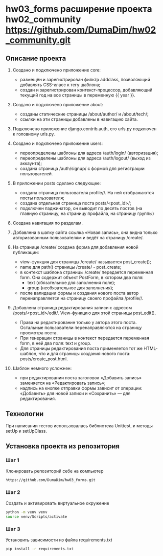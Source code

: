 # hw03_forms расширение проекта hw02_community https://github.com/DumaDim/hw02_community.git
## Описание проекта
1. Создано и подключено приложение core:
    - размещён и зарегистрирован фильтр addclass, позволяющий добавлять CSS-класс к тегу шаблона;
    - создан и зарегистрирован контекст-процессор, добавляющий текущий год на все страницы в переменную {{ year }}.

2. Создано и подключено приложение about:
    - созданы статические страницы /about/author/ и /about/tech/;
    - ссылки на эти страницы добавлены в навигацию сайта.

3. Подключено приложение django.contrib.auth, его urls.py подключен к головному urls.py.
4. Создано и подключено приложение users:
    - переопределены шаблоны для адреса /auth/login/ (авторизация);
    - переопределены шаблоны для адреса /auth/logout/ (выход из аккаунта);
    - создана страница /auth/signup/ с формой для регистрации пользователей.    

5. В приложении posts сделано следующее:
    - создана страница пользователя profile/<username>/. На ней отображаются посты пользователя;
    - создана отдельная страница поста posts/<post_id>/;
    - подключен паджинатор, он выводит по десять постов (на главную страницу, на страницу профайла, на страницу группы)

6. Создана навигация по разделам.

7. Добавлена в шапку сайта ссылка «Новая запись», она видна только авторизованным пользователям и ведёт на страницу /create/.

8. На странице /create/ создана форма для добавления новой публикации:
    - view-функция для страницы /create/ называется post_create();
    - name для path() страницы /create/ - post_create;
    - в контекст шаблона страницы /create/ передается переменная form. Она содержит объект PostForm, в котором два поля:
       - text (обязательное для заполнения поле);
       - group (необязательное для заполнения);
    - после валидации формы и создания нового поста автор перенаправляется на страницу своего профайла /profile//.
9. Добавлена страница редактирования записи с адресом /posts/<post_id>/edit/. View-функцию для этой страницы post_edit().
    - Права на редактирование только у автора этого поста. Остальные пользователи перенаправляются на страницу просмотра поста.
    - При генерации страницы в контекст передается переменная form, в ней два поля: text и group.
    - Для страницы редактирования поста применяется тот же HTML-шаблон, что и для страницы создания нового поста: posts/create_post.html.
10. Шаблон немного усложнен:
    - при редактировании поста заголовок «Добавить запись» заменяется на «Редактировать запись»;
    - надпись на кнопке отправки формы зависит от операции: «Добавить» для новой записи и «Сохранить» — для редактирования.
 
## Технологии
При написании тестов использовалась библиотека Unittest, и методы setUp и setUpClass.

## Установка проекта из репозитория
### Шаг 1
Клонировать репозиторий себе на компьютер
```bash
https://github.com/DumaDim/hw03_forms.git
```

### Шаг 2
Создать и активировать виртуальное окружение
```bash
python -m venv venv
source venv/Scripts/activate
```

### Шаг 3
Установить зависимости из файла requirements.txt
```bash
pip install -r requirements.txt
```

